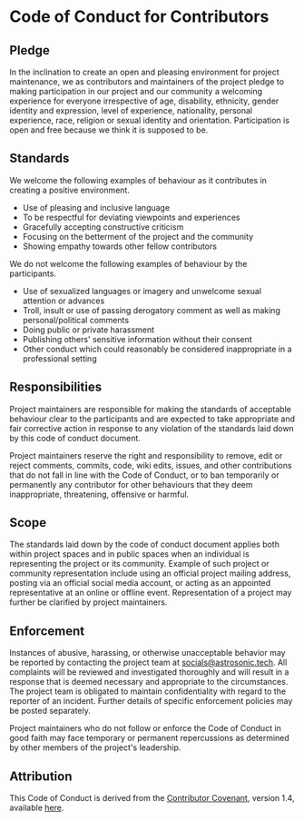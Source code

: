 # Code of Conduct for Contributors

## Pledge

In the inclination to create an open and pleasing environment for project maintenance, we as contributors and maintainers of the project pledge to making participation in our project and our community a welcoming experience for everyone irrespective of age, disability, ethnicity, gender identity and expression, level of experience, nationality, personal experience, race, religion or sexual identity and orientation. Participation is open and free because we think it is supposed to be.

## Standards

We welcome the following examples of behaviour as it contributes in creating a positive environment.

- Use of pleasing and inclusive language
- To be respectful for deviating viewpoints and experiences
- Gracefully accepting constructive criticism
- Focusing on the betterment of the project and the community
- Showing empathy towards other fellow contributors

We do not welcome the following examples of behaviour by the participants.

- Use of sexualized languages or imagery and unwelcome sexual attention or advances
- Troll, insult or use of passing derogatory comment as well as making personal/political comments
- Doing public or private harassment
- Publishing others' sensitive information without their consent
- Other conduct which could reasonably be considered inappropriate in a professional setting

## Responsibilities

Project maintainers are responsible for making the standards of acceptable behaviour clear to the participants and are expected to take appropriate and fair corrective action in response to any violation of the standards laid down by this code of conduct document.

Project maintainers reserve the right and responsibility to remove, edit or reject comments, commits, code, wiki edits, issues, and other contributions that do not fall in line with the Code of Conduct, or to ban temporarily or permanently any contributor for other behaviours that they deem inappropriate, threatening, offensive or harmful.

## Scope

The standards laid down by the code of conduct document applies both within project spaces and in public spaces when an individual is representing the project or its community. Example of such project or community representation include using an official project mailing address, posting via an official social media account, or acting as an appointed representative at an online or offline event. Representation of a project may further be clarified by project maintainers.

## Enforcement

Instances of abusive, harassing, or otherwise unacceptable behavior may be reported by contacting the project team at [socials@astrosonic.tech](mailto:socials@astrosonic.tech). All complaints will be reviewed and investigated thoroughly and will result in a response that is deemed necessary and appropriate to the circumstances. The project team is obligated to maintain confidentiality with regard to the reporter of an incident. Further details of specific enforcement policies may be posted separately.

Project maintainers who do not follow or enforce the Code of Conduct in good faith may face temporary or permanent repercussions as determined by other members of the project's leadership.

## Attribution

This Code of Conduct is derived from the [Contributor Covenant](https://contributor-covenant.org), version 1.4, available [here](https://contributor-covenant.org/version/1/4/).
